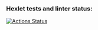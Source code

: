 ### Hexlet tests and linter status:
[![Actions Status](https://github.com/VGovorin/frontend-project-lvl3/workflows/hexlet-check/badge.svg)](https://github.com/VGovorin/frontend-project-lvl3/actions)